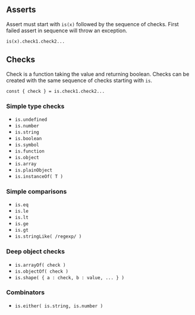 ## Asserts

Assert must start with `is(x)` followed by the sequence of checks. First failed assert in sequence will throw an exception.

    is(x).check1.check2...

## Checks

Check is a function taking the value and returning boolean. Checks can be created with the same sequence of checks starting with `is`.

    const { check } = is.check1.check2...

### Simple type checks

- `is.undefined`
- `is.number`
- `is.string`
- `is.boolean`
- `is.symbol`
- `is.function`
- `is.object`
- `is.array`
- `is.plainObject`
- `is.instanceOf( T )`

### Simple comparisons

- `is.eq`
- `is.le`
- `is.lt`
- `is.ge`
- `is.gt`
- `is.stringLike( /regexp/ )`

### Deep object checks

- `is.arrayOf( check )`
- `is.objectOf( check )`
- `is.shape( { a : check, b : value, ... } )`

### Combinators

-  `is.either( is.string, is.number )`